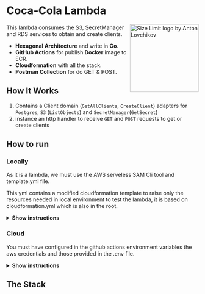# Coca-Cola Lambda

<img src="https://static.vecteezy.com/system/resources/previews/017/792/880/original/coca-cola-logo-popular-drink-brand-logo-free-vector.jpg" align="right"
     alt="Size Limit logo by Anton Lovchikov" width="180" height="178">

This lambda consumes the S3, SecretManager and RDS services to obtain and create clients.

* **Hexagonal Architecture** and write in **Go**.
* **GitHub Actions** for publish **Docker** image to ECR.
* **Cloudformation** with all the stack.
* **Postman Collection** for do GET & POST.

## How It Works

1. Contains a Client domain (`GetAllClients`, `CreateClient`)
   adapters for `Postgres`, `S3` (`ListObjects`) and `SecretManager`(`GetSecret`)
2. instance an http handler to receive `GET` and `POST` requests to get or create clients


## How to run

### Locally
As it is a lambda, we must use the AWS serveless SAM Cli tool and template.yml file.

This yml contains a modified cloudformation template to raise only the resources needed in local environment to test the lambda, it is based on cloudformation.yml which is also in the root.

<details><summary><b>Show instructions</b></summary>

1. Build:

    ```sh
    sam build
    ```

2. Run:

    ```sh
    sam local start-api
    ```

</details>


### Cloud

You must have configured in the github actions environment variables the aws credentials and those provided in the .env file.

<details><summary><b>Show instructions</b></summary>

1. Push to development branch:

    This action will trigger the publishing of the docker image to AWS ECR and update the lambda function in the cloud.

</details>

## The Stack

